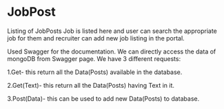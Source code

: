 # JobPost
Listing of JobPosts
Job is listed here and user can search the appropriate job for them and recruiter can add new job listing in the portal.

Used Swagger for the documentation. We can directly access the data of mongoDB from Swagger page.
We have 3 different requests:

1.Get- this return all the Data(Posts) available in the database.

2.Get(Text)- this return all the Data(Posts) having Text in it.

3.Post(Data)- this can be used to add new Data(Posts) to database.

